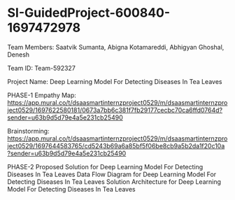 # SI-GuidedProject-600840-1697472978
Team Members: Saatvik Sumanta, Abigna Kotamareddi, Abhigyan Ghoshal, Denesh 

Team ID: Team-592327

Project Name: Deep Learning Model For Detecting Diseases In Tea Leaves

PHASE-1
Empathy Map: https://app.mural.co/t/dsaasmartinternzproject0529/m/dsaasmartinternzproject0529/1697622580181/0673a7bb6c381f7fb29177cecbc70ca6ffd0764d?sender=u63b9d5d79e4a5e231cb25490


Brainstorming: https://app.mural.co/t/dsaasmartinternzproject0529/m/dsaasmartinternzproject0529/1697644583765/cd5243b69a6a85bf5f06be8cb9a5b2da1f20c10a?sender=u63b9d5d79e4a5e231cb25490

PHASE-2
Proposed Solution for Deep Learning Model For Detecting Diseases In Tea Leaves
Data Flow Diagram for Deep Learning Model For Detecting Diseases In Tea Leaves
Solution Architecture for Deep Learning Model For Detecting Diseases In Tea Leaves
